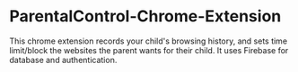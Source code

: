 # ParentalControl-Chrome-Extension
This chrome extension records your child's browsing history, and sets time limit/block the websites the parent wants for their child. It uses Firebase for database and authentication.
